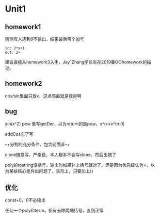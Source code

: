 # Unit1

## homework1

猜测有人遇到0不输出，结果最后带个加号

```
in: 2*x+1
out: 2+
```

建议直接从homework3入手，Jay1Zhang学长有存2019春OOhomework的描述。

## homework2

cos/sin里面只放x，这点简直就是救星啊

## bug

sin(x^2) pow 重写getDer，以为return的是pow，x^n->x^(n-1)

addCos忘了写

-+分割的充分条件，包含前面非-+

clone随意写，严格说，本人根本不会写clone，然后出错了

poly的tostring没括号，输出时如果补上括号就对了，但是因为优先级认为×，以为某些核心组件出问题了，实际上，只要加上()


## 优化

const+0，0不必输出

任何一个poly和term，都有去除两端括号，直到正常
